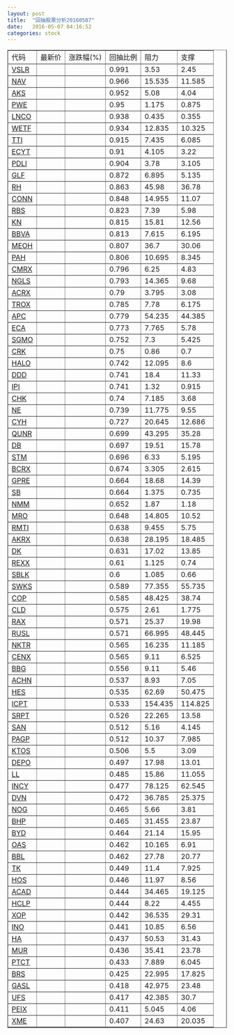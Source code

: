 ```yaml
---
layout: post
title:  "回抽股票分析20160507"
date:   2016-05-07 04:16:52
categories: stock
---
```

<script type="text/javascript">
var stockList = []
stockList.push('gb_vslr');
stockList.push('gb_nav');
stockList.push('gb_aks');
stockList.push('gb_pwe');
stockList.push('gb_lnco');
stockList.push('gb_wetf');
stockList.push('gb_tti');
stockList.push('gb_ecyt');
stockList.push('gb_pdli');
stockList.push('gb_glf');
stockList.push('gb_rh');
stockList.push('gb_conn');
stockList.push('gb_rbs');
stockList.push('gb_kn');
stockList.push('gb_bbva');
stockList.push('gb_meoh');
stockList.push('gb_pah');
stockList.push('gb_cmrx');
stockList.push('gb_ngls');
stockList.push('gb_acrx');
stockList.push('gb_trox');
stockList.push('gb_apc');
stockList.push('gb_eca');
stockList.push('gb_sgmo');
stockList.push('gb_crk');
stockList.push('gb_halo');
stockList.push('gb_ddd');
stockList.push('gb_ipi');
stockList.push('gb_chk');
stockList.push('gb_ne');
stockList.push('gb_cyh');
stockList.push('gb_qunr');
stockList.push('gb_db');
stockList.push('gb_stm');
stockList.push('gb_bcrx');
stockList.push('gb_gpre');
stockList.push('gb_sb');
stockList.push('gb_nmm');
stockList.push('gb_mro');
stockList.push('gb_rmti');
stockList.push('gb_akrx');
stockList.push('gb_dk');
stockList.push('gb_rexx');
stockList.push('gb_sblk');
stockList.push('gb_swks');
stockList.push('gb_cop');
stockList.push('gb_cld');
stockList.push('gb_rax');
stockList.push('gb_rusl');
stockList.push('gb_nktr');
stockList.push('gb_cenx');
stockList.push('gb_bbg');
stockList.push('gb_achn');
stockList.push('gb_hes');
stockList.push('gb_icpt');
stockList.push('gb_srpt');
stockList.push('gb_san');
stockList.push('gb_pagp');
stockList.push('gb_ktos');
stockList.push('gb_depo');
stockList.push('gb_ll');
stockList.push('gb_incy');
stockList.push('gb_dvn');
stockList.push('gb_nog');
stockList.push('gb_bhp');
stockList.push('gb_byd');
stockList.push('gb_oas');
stockList.push('gb_bbl');
stockList.push('gb_tk');
stockList.push('gb_hos');
stockList.push('gb_acad');
stockList.push('gb_hclp');
stockList.push('gb_xop');
stockList.push('gb_ino');
stockList.push('gb_ha');
stockList.push('gb_mur');
stockList.push('gb_ptct');
stockList.push('gb_brs');
stockList.push('gb_gasl');
stockList.push('gb_ufs');
stockList.push('gb_peix');
stockList.push('gb_xme');
</script>
<table border="1">
 <tr>
 <td>代码</td>
 <td>最新价</td>
 <td>涨跌幅(%)</td>
 <td>回抽比例</td>
 <td>阻力</td>
 <td>支撑</td>
</tr>
  <tr id="vslr">
  <td><a href="http://stock.finance.sina.com.cn/usstock/quotes/VSLR.html" target="_blank">VSLR</a></td><td></td><td></td><td>0.991</td><td>3.53</td><td>2.45</td></tr>
  <tr id="nav">
  <td><a href="http://stock.finance.sina.com.cn/usstock/quotes/NAV.html" target="_blank">NAV</a></td><td></td><td></td><td>0.966</td><td>15.535</td><td>11.585</td></tr>
  <tr id="aks">
  <td><a href="http://stock.finance.sina.com.cn/usstock/quotes/AKS.html" target="_blank">AKS</a></td><td></td><td></td><td>0.952</td><td>5.08</td><td>4.04</td></tr>
  <tr id="pwe">
  <td><a href="http://stock.finance.sina.com.cn/usstock/quotes/PWE.html" target="_blank">PWE</a></td><td></td><td></td><td>0.95</td><td>1.175</td><td>0.875</td></tr>
  <tr id="lnco">
  <td><a href="http://stock.finance.sina.com.cn/usstock/quotes/LNCO.html" target="_blank">LNCO</a></td><td></td><td></td><td>0.938</td><td>0.435</td><td>0.355</td></tr>
  <tr id="wetf">
  <td><a href="http://stock.finance.sina.com.cn/usstock/quotes/WETF.html" target="_blank">WETF</a></td><td></td><td></td><td>0.934</td><td>12.835</td><td>10.325</td></tr>
  <tr id="tti">
  <td><a href="http://stock.finance.sina.com.cn/usstock/quotes/TTI.html" target="_blank">TTI</a></td><td></td><td></td><td>0.915</td><td>7.435</td><td>6.085</td></tr>
  <tr id="ecyt">
  <td><a href="http://stock.finance.sina.com.cn/usstock/quotes/ECYT.html" target="_blank">ECYT</a></td><td></td><td></td><td>0.91</td><td>4.105</td><td>3.22</td></tr>
  <tr id="pdli">
  <td><a href="http://stock.finance.sina.com.cn/usstock/quotes/PDLI.html" target="_blank">PDLI</a></td><td></td><td></td><td>0.904</td><td>3.78</td><td>3.105</td></tr>
  <tr id="glf">
  <td><a href="http://stock.finance.sina.com.cn/usstock/quotes/GLF.html" target="_blank">GLF</a></td><td></td><td></td><td>0.872</td><td>6.895</td><td>5.135</td></tr>
  <tr id="rh">
  <td><a href="http://stock.finance.sina.com.cn/usstock/quotes/RH.html" target="_blank">RH</a></td><td></td><td></td><td>0.863</td><td>45.98</td><td>36.78</td></tr>
  <tr id="conn">
  <td><a href="http://stock.finance.sina.com.cn/usstock/quotes/CONN.html" target="_blank">CONN</a></td><td></td><td></td><td>0.848</td><td>14.955</td><td>11.07</td></tr>
  <tr id="rbs">
  <td><a href="http://stock.finance.sina.com.cn/usstock/quotes/RBS.html" target="_blank">RBS</a></td><td></td><td></td><td>0.823</td><td>7.39</td><td>5.98</td></tr>
  <tr id="kn">
  <td><a href="http://stock.finance.sina.com.cn/usstock/quotes/KN.html" target="_blank">KN</a></td><td></td><td></td><td>0.815</td><td>15.81</td><td>12.56</td></tr>
  <tr id="bbva">
  <td><a href="http://stock.finance.sina.com.cn/usstock/quotes/BBVA.html" target="_blank">BBVA</a></td><td></td><td></td><td>0.813</td><td>7.615</td><td>6.195</td></tr>
  <tr id="meoh">
  <td><a href="http://stock.finance.sina.com.cn/usstock/quotes/MEOH.html" target="_blank">MEOH</a></td><td></td><td></td><td>0.807</td><td>36.7</td><td>30.06</td></tr>
  <tr id="pah">
  <td><a href="http://stock.finance.sina.com.cn/usstock/quotes/PAH.html" target="_blank">PAH</a></td><td></td><td></td><td>0.806</td><td>10.695</td><td>8.345</td></tr>
  <tr id="cmrx">
  <td><a href="http://stock.finance.sina.com.cn/usstock/quotes/CMRX.html" target="_blank">CMRX</a></td><td></td><td></td><td>0.796</td><td>6.25</td><td>4.83</td></tr>
  <tr id="ngls">
  <td><a href="http://stock.finance.sina.com.cn/usstock/quotes/NGLS.html" target="_blank">NGLS</a></td><td></td><td></td><td>0.793</td><td>14.365</td><td>9.68</td></tr>
  <tr id="acrx">
  <td><a href="http://stock.finance.sina.com.cn/usstock/quotes/ACRX.html" target="_blank">ACRX</a></td><td></td><td></td><td>0.79</td><td>3.795</td><td>3.08</td></tr>
  <tr id="trox">
  <td><a href="http://stock.finance.sina.com.cn/usstock/quotes/TROX.html" target="_blank">TROX</a></td><td></td><td></td><td>0.785</td><td>7.78</td><td>6.175</td></tr>
  <tr id="apc">
  <td><a href="http://stock.finance.sina.com.cn/usstock/quotes/APC.html" target="_blank">APC</a></td><td></td><td></td><td>0.779</td><td>54.235</td><td>44.385</td></tr>
  <tr id="eca">
  <td><a href="http://stock.finance.sina.com.cn/usstock/quotes/ECA.html" target="_blank">ECA</a></td><td></td><td></td><td>0.773</td><td>7.765</td><td>5.78</td></tr>
  <tr id="sgmo">
  <td><a href="http://stock.finance.sina.com.cn/usstock/quotes/SGMO.html" target="_blank">SGMO</a></td><td></td><td></td><td>0.752</td><td>7.3</td><td>5.425</td></tr>
  <tr id="crk">
  <td><a href="http://stock.finance.sina.com.cn/usstock/quotes/CRK.html" target="_blank">CRK</a></td><td></td><td></td><td>0.75</td><td>0.86</td><td>0.7</td></tr>
  <tr id="halo">
  <td><a href="http://stock.finance.sina.com.cn/usstock/quotes/HALO.html" target="_blank">HALO</a></td><td></td><td></td><td>0.742</td><td>12.095</td><td>8.6</td></tr>
  <tr id="ddd">
  <td><a href="http://stock.finance.sina.com.cn/usstock/quotes/DDD.html" target="_blank">DDD</a></td><td></td><td></td><td>0.741</td><td>18.4</td><td>11.33</td></tr>
  <tr id="ipi">
  <td><a href="http://stock.finance.sina.com.cn/usstock/quotes/IPI.html" target="_blank">IPI</a></td><td></td><td></td><td>0.741</td><td>1.32</td><td>0.915</td></tr>
  <tr id="chk">
  <td><a href="http://stock.finance.sina.com.cn/usstock/quotes/CHK.html" target="_blank">CHK</a></td><td></td><td></td><td>0.74</td><td>7.185</td><td>3.68</td></tr>
  <tr id="ne">
  <td><a href="http://stock.finance.sina.com.cn/usstock/quotes/NE.html" target="_blank">NE</a></td><td></td><td></td><td>0.739</td><td>11.775</td><td>9.55</td></tr>
  <tr id="cyh">
  <td><a href="http://stock.finance.sina.com.cn/usstock/quotes/CYH.html" target="_blank">CYH</a></td><td></td><td></td><td>0.727</td><td>20.645</td><td>12.686</td></tr>
  <tr id="qunr">
  <td><a href="http://stock.finance.sina.com.cn/usstock/quotes/QUNR.html" target="_blank">QUNR</a></td><td></td><td></td><td>0.699</td><td>43.295</td><td>35.28</td></tr>
  <tr id="db">
  <td><a href="http://stock.finance.sina.com.cn/usstock/quotes/DB.html" target="_blank">DB</a></td><td></td><td></td><td>0.697</td><td>19.51</td><td>15.78</td></tr>
  <tr id="stm">
  <td><a href="http://stock.finance.sina.com.cn/usstock/quotes/STM.html" target="_blank">STM</a></td><td></td><td></td><td>0.696</td><td>6.33</td><td>5.195</td></tr>
  <tr id="bcrx">
  <td><a href="http://stock.finance.sina.com.cn/usstock/quotes/BCRX.html" target="_blank">BCRX</a></td><td></td><td></td><td>0.674</td><td>3.305</td><td>2.615</td></tr>
  <tr id="gpre">
  <td><a href="http://stock.finance.sina.com.cn/usstock/quotes/GPRE.html" target="_blank">GPRE</a></td><td></td><td></td><td>0.664</td><td>18.68</td><td>14.39</td></tr>
  <tr id="sb">
  <td><a href="http://stock.finance.sina.com.cn/usstock/quotes/SB.html" target="_blank">SB</a></td><td></td><td></td><td>0.664</td><td>1.375</td><td>0.735</td></tr>
  <tr id="nmm">
  <td><a href="http://stock.finance.sina.com.cn/usstock/quotes/NMM.html" target="_blank">NMM</a></td><td></td><td></td><td>0.652</td><td>1.87</td><td>1.18</td></tr>
  <tr id="mro">
  <td><a href="http://stock.finance.sina.com.cn/usstock/quotes/MRO.html" target="_blank">MRO</a></td><td></td><td></td><td>0.648</td><td>14.805</td><td>10.52</td></tr>
  <tr id="rmti">
  <td><a href="http://stock.finance.sina.com.cn/usstock/quotes/RMTI.html" target="_blank">RMTI</a></td><td></td><td></td><td>0.638</td><td>9.455</td><td>5.75</td></tr>
  <tr id="akrx">
  <td><a href="http://stock.finance.sina.com.cn/usstock/quotes/AKRX.html" target="_blank">AKRX</a></td><td></td><td></td><td>0.638</td><td>28.195</td><td>18.485</td></tr>
  <tr id="dk">
  <td><a href="http://stock.finance.sina.com.cn/usstock/quotes/DK.html" target="_blank">DK</a></td><td></td><td></td><td>0.631</td><td>17.02</td><td>13.85</td></tr>
  <tr id="rexx">
  <td><a href="http://stock.finance.sina.com.cn/usstock/quotes/REXX.html" target="_blank">REXX</a></td><td></td><td></td><td>0.61</td><td>1.125</td><td>0.74</td></tr>
  <tr id="sblk">
  <td><a href="http://stock.finance.sina.com.cn/usstock/quotes/SBLK.html" target="_blank">SBLK</a></td><td></td><td></td><td>0.6</td><td>1.085</td><td>0.66</td></tr>
  <tr id="swks">
  <td><a href="http://stock.finance.sina.com.cn/usstock/quotes/SWKS.html" target="_blank">SWKS</a></td><td></td><td></td><td>0.589</td><td>77.355</td><td>55.735</td></tr>
  <tr id="cop">
  <td><a href="http://stock.finance.sina.com.cn/usstock/quotes/COP.html" target="_blank">COP</a></td><td></td><td></td><td>0.585</td><td>48.425</td><td>38.74</td></tr>
  <tr id="cld">
  <td><a href="http://stock.finance.sina.com.cn/usstock/quotes/CLD.html" target="_blank">CLD</a></td><td></td><td></td><td>0.575</td><td>2.61</td><td>1.775</td></tr>
  <tr id="rax">
  <td><a href="http://stock.finance.sina.com.cn/usstock/quotes/RAX.html" target="_blank">RAX</a></td><td></td><td></td><td>0.571</td><td>25.37</td><td>19.98</td></tr>
  <tr id="rusl">
  <td><a href="http://stock.finance.sina.com.cn/usstock/quotes/RUSL.html" target="_blank">RUSL</a></td><td></td><td></td><td>0.571</td><td>66.995</td><td>48.445</td></tr>
  <tr id="nktr">
  <td><a href="http://stock.finance.sina.com.cn/usstock/quotes/NKTR.html" target="_blank">NKTR</a></td><td></td><td></td><td>0.565</td><td>16.235</td><td>11.185</td></tr>
  <tr id="cenx">
  <td><a href="http://stock.finance.sina.com.cn/usstock/quotes/CENX.html" target="_blank">CENX</a></td><td></td><td></td><td>0.565</td><td>9.11</td><td>6.525</td></tr>
  <tr id="bbg">
  <td><a href="http://stock.finance.sina.com.cn/usstock/quotes/BBG.html" target="_blank">BBG</a></td><td></td><td></td><td>0.556</td><td>9.11</td><td>5.46</td></tr>
  <tr id="achn">
  <td><a href="http://stock.finance.sina.com.cn/usstock/quotes/ACHN.html" target="_blank">ACHN</a></td><td></td><td></td><td>0.537</td><td>8.93</td><td>7.05</td></tr>
  <tr id="hes">
  <td><a href="http://stock.finance.sina.com.cn/usstock/quotes/HES.html" target="_blank">HES</a></td><td></td><td></td><td>0.535</td><td>62.69</td><td>50.475</td></tr>
  <tr id="icpt">
  <td><a href="http://stock.finance.sina.com.cn/usstock/quotes/ICPT.html" target="_blank">ICPT</a></td><td></td><td></td><td>0.533</td><td>154.435</td><td>114.825</td></tr>
  <tr id="srpt">
  <td><a href="http://stock.finance.sina.com.cn/usstock/quotes/SRPT.html" target="_blank">SRPT</a></td><td></td><td></td><td>0.526</td><td>22.265</td><td>13.58</td></tr>
  <tr id="san">
  <td><a href="http://stock.finance.sina.com.cn/usstock/quotes/SAN.html" target="_blank">SAN</a></td><td></td><td></td><td>0.512</td><td>5.16</td><td>4.145</td></tr>
  <tr id="pagp">
  <td><a href="http://stock.finance.sina.com.cn/usstock/quotes/PAGP.html" target="_blank">PAGP</a></td><td></td><td></td><td>0.512</td><td>10.37</td><td>7.985</td></tr>
  <tr id="ktos">
  <td><a href="http://stock.finance.sina.com.cn/usstock/quotes/KTOS.html" target="_blank">KTOS</a></td><td></td><td></td><td>0.506</td><td>5.5</td><td>3.09</td></tr>
  <tr id="depo">
  <td><a href="http://stock.finance.sina.com.cn/usstock/quotes/DEPO.html" target="_blank">DEPO</a></td><td></td><td></td><td>0.497</td><td>17.98</td><td>13.01</td></tr>
  <tr id="ll">
  <td><a href="http://stock.finance.sina.com.cn/usstock/quotes/LL.html" target="_blank">LL</a></td><td></td><td></td><td>0.485</td><td>15.86</td><td>11.055</td></tr>
  <tr id="incy">
  <td><a href="http://stock.finance.sina.com.cn/usstock/quotes/INCY.html" target="_blank">INCY</a></td><td></td><td></td><td>0.477</td><td>78.125</td><td>62.545</td></tr>
  <tr id="dvn">
  <td><a href="http://stock.finance.sina.com.cn/usstock/quotes/DVN.html" target="_blank">DVN</a></td><td></td><td></td><td>0.472</td><td>36.785</td><td>25.375</td></tr>
  <tr id="nog">
  <td><a href="http://stock.finance.sina.com.cn/usstock/quotes/NOG.html" target="_blank">NOG</a></td><td></td><td></td><td>0.465</td><td>5.66</td><td>3.81</td></tr>
  <tr id="bhp">
  <td><a href="http://stock.finance.sina.com.cn/usstock/quotes/BHP.html" target="_blank">BHP</a></td><td></td><td></td><td>0.465</td><td>31.455</td><td>23.87</td></tr>
  <tr id="byd">
  <td><a href="http://stock.finance.sina.com.cn/usstock/quotes/BYD.html" target="_blank">BYD</a></td><td></td><td></td><td>0.464</td><td>21.14</td><td>15.95</td></tr>
  <tr id="oas">
  <td><a href="http://stock.finance.sina.com.cn/usstock/quotes/OAS.html" target="_blank">OAS</a></td><td></td><td></td><td>0.462</td><td>10.165</td><td>6.91</td></tr>
  <tr id="bbl">
  <td><a href="http://stock.finance.sina.com.cn/usstock/quotes/BBL.html" target="_blank">BBL</a></td><td></td><td></td><td>0.462</td><td>27.78</td><td>20.77</td></tr>
  <tr id="tk">
  <td><a href="http://stock.finance.sina.com.cn/usstock/quotes/TK.html" target="_blank">TK</a></td><td></td><td></td><td>0.449</td><td>11.4</td><td>7.925</td></tr>
  <tr id="hos">
  <td><a href="http://stock.finance.sina.com.cn/usstock/quotes/HOS.html" target="_blank">HOS</a></td><td></td><td></td><td>0.446</td><td>11.97</td><td>8.56</td></tr>
  <tr id="acad">
  <td><a href="http://stock.finance.sina.com.cn/usstock/quotes/ACAD.html" target="_blank">ACAD</a></td><td></td><td></td><td>0.444</td><td>34.465</td><td>19.125</td></tr>
  <tr id="hclp">
  <td><a href="http://stock.finance.sina.com.cn/usstock/quotes/HCLP.html" target="_blank">HCLP</a></td><td></td><td></td><td>0.444</td><td>8.22</td><td>4.455</td></tr>
  <tr id="xop">
  <td><a href="http://stock.finance.sina.com.cn/usstock/quotes/XOP.html" target="_blank">XOP</a></td><td></td><td></td><td>0.442</td><td>36.535</td><td>29.31</td></tr>
  <tr id="ino">
  <td><a href="http://stock.finance.sina.com.cn/usstock/quotes/INO.html" target="_blank">INO</a></td><td></td><td></td><td>0.441</td><td>10.85</td><td>6.56</td></tr>
  <tr id="ha">
  <td><a href="http://stock.finance.sina.com.cn/usstock/quotes/HA.html" target="_blank">HA</a></td><td></td><td></td><td>0.437</td><td>50.53</td><td>31.43</td></tr>
  <tr id="mur">
  <td><a href="http://stock.finance.sina.com.cn/usstock/quotes/MUR.html" target="_blank">MUR</a></td><td></td><td></td><td>0.436</td><td>35.41</td><td>23.78</td></tr>
  <tr id="ptct">
  <td><a href="http://stock.finance.sina.com.cn/usstock/quotes/PTCT.html" target="_blank">PTCT</a></td><td></td><td></td><td>0.433</td><td>7.889</td><td>6.045</td></tr>
  <tr id="brs">
  <td><a href="http://stock.finance.sina.com.cn/usstock/quotes/BRS.html" target="_blank">BRS</a></td><td></td><td></td><td>0.425</td><td>22.995</td><td>17.825</td></tr>
  <tr id="gasl">
  <td><a href="http://stock.finance.sina.com.cn/usstock/quotes/GASL.html" target="_blank">GASL</a></td><td></td><td></td><td>0.418</td><td>42.975</td><td>23.48</td></tr>
  <tr id="ufs">
  <td><a href="http://stock.finance.sina.com.cn/usstock/quotes/UFS.html" target="_blank">UFS</a></td><td></td><td></td><td>0.417</td><td>42.385</td><td>30.7</td></tr>
  <tr id="peix">
  <td><a href="http://stock.finance.sina.com.cn/usstock/quotes/PEIX.html" target="_blank">PEIX</a></td><td></td><td></td><td>0.411</td><td>5.045</td><td>4.06</td></tr>
  <tr id="xme">
  <td><a href="http://stock.finance.sina.com.cn/usstock/quotes/XME.html" target="_blank">XME</a></td><td></td><td></td><td>0.407</td><td>24.63</td><td>20.035</td></tr>
</table>
